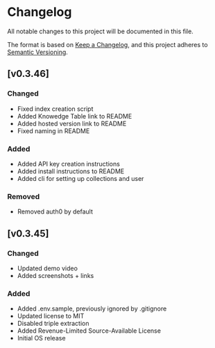 # Changelog

All notable changes to this project will be documented in this file.

The format is based on [Keep a Changelog](https://keepachangelog.com/en/1.1.0/),
and this project adheres to [Semantic Versioning](https://semver.org/spec/v2.0.0.html).

## [v0.3.46]

### Changed

- Fixed index creation script
- Added Knowedge Table link to README
- Added hosted version link to README
- Fixed naming in README

### Added

- Added API key creation instructions
- Added install instructions to README
- Added cli for setting up collections and user

### Removed

- Removed auth0 by default

## [v0.3.45]

### Changed

- Updated demo video
- Added screenshots + links

### Added

- Added .env.sample, previously ignored by .gitignore
- Updated license to MIT
- Disabled triple extraction
- Added Revenue-Limited Source-Available License
- Initial OS release
